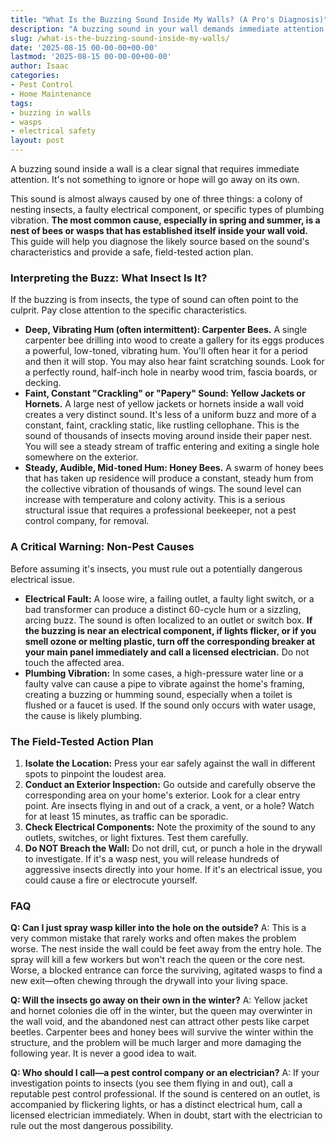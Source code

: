 ```yaml
---
title: "What Is the Buzzing Sound Inside My Walls? (A Pro's Diagnosis)"
description: "A buzzing sound in your wall demands immediate attention. This expert guide helps you identify the cause—from bees to a dangerous electrical fault—and explains what to do next."
slug: /what-is-the-buzzing-sound-inside-my-walls/
date: '2025-08-15 00-00-00+00-00'
lastmod: '2025-08-15 00-00-00+00-00'
author: Isaac
categories:
- Pest Control
- Home Maintenance
tags:
- buzzing in walls
- wasps
- electrical safety
layout: post
---
```

A buzzing sound inside a wall is a clear signal that requires immediate attention. It's not something to ignore or hope will go away on its own.

This sound is almost always caused by one of three things: a colony of nesting insects, a faulty electrical component, or specific types of plumbing vibration. **The most common cause, especially in spring and summer, is a nest of bees or wasps that has established itself inside your wall void.** This guide will help you diagnose the likely source based on the sound's characteristics and provide a safe, field-tested action plan.

### Interpreting the Buzz: What Insect Is It?

If the buzzing is from insects, the type of sound can often point to the culprit. Pay close attention to the specific characteristics.

*   **Deep, Vibrating Hum (often intermittent): Carpenter Bees.** A single carpenter bee drilling into wood to create a gallery for its eggs produces a powerful, low-toned, vibrating hum. You'll often hear it for a period and then it will stop. You may also hear faint scratching sounds. Look for a perfectly round, half-inch hole in nearby wood trim, fascia boards, or decking.
*   **Faint, Constant "Crackling" or "Papery" Sound: Yellow Jackets or Hornets.** A large nest of yellow jackets or hornets inside a wall void creates a very distinct sound. It's less of a uniform buzz and more of a constant, faint, crackling static, like rustling cellophane. This is the sound of thousands of insects moving around inside their paper nest. You will see a steady stream of traffic entering and exiting a single hole somewhere on the exterior.
*   **Steady, Audible, Mid-toned Hum: Honey Bees.** A swarm of honey bees that has taken up residence will produce a constant, steady hum from the collective vibration of thousands of wings. The sound level can increase with temperature and colony activity. This is a serious structural issue that requires a professional beekeeper, not a pest control company, for removal.

### A Critical Warning: Non-Pest Causes

Before assuming it's insects, you must rule out a potentially dangerous electrical issue.

*   **Electrical Fault:** A loose wire, a failing outlet, a faulty light switch, or a bad transformer can produce a distinct 60-cycle hum or a sizzling, arcing buzz. The sound is often localized to an outlet or switch box. **If the buzzing is near an electrical component, if lights flicker, or if you smell ozone or melting plastic, turn off the corresponding breaker at your main panel immediately and call a licensed electrician.** Do not touch the affected area.
*   **Plumbing Vibration:** In some cases, a high-pressure water line or a faulty valve can cause a pipe to vibrate against the home's framing, creating a buzzing or humming sound, especially when a toilet is flushed or a faucet is used. If the sound only occurs with water usage, the cause is likely plumbing.

### The Field-Tested Action Plan

1.  **Isolate the Location:** Press your ear safely against the wall in different spots to pinpoint the loudest area.
2.  **Conduct an Exterior Inspection:** Go outside and carefully observe the corresponding area on your home's exterior. Look for a clear entry point. Are insects flying in and out of a crack, a vent, or a hole? Watch for at least 15 minutes, as traffic can be sporadic.
3.  **Check Electrical Components:** Note the proximity of the sound to any outlets, switches, or light fixtures. Test them carefully.
4.  **Do NOT Breach the Wall:** Do not drill, cut, or punch a hole in the drywall to investigate. If it's a wasp nest, you will release hundreds of aggressive insects directly into your home. If it's an electrical issue, you could cause a fire or electrocute yourself.

### FAQ

**Q: Can I just spray wasp killer into the hole on the outside?**
A: This is a very common mistake that rarely works and often makes the problem worse. The nest inside the wall could be feet away from the entry hole. The spray will kill a few workers but won't reach the queen or the core nest. Worse, a blocked entrance can force the surviving, agitated wasps to find a new exit—often chewing through the drywall into your living space.

**Q: Will the insects go away on their own in the winter?**
A: Yellow jacket and hornet colonies die off in the winter, but the queen may overwinter in the wall void, and the abandoned nest can attract other pests like carpet beetles. Carpenter bees and honey bees will survive the winter within the structure, and the problem will be much larger and more damaging the following year. It is never a good idea to wait.

**Q: Who should I call—a pest control company or an electrician?**
A: If your investigation points to insects (you see them flying in and out), call a reputable pest control professional. If the sound is centered on an outlet, is accompanied by flickering lights, or has a distinct electrical hum, call a licensed electrician immediately. When in doubt, start with the electrician to rule out the most dangerous possibility.